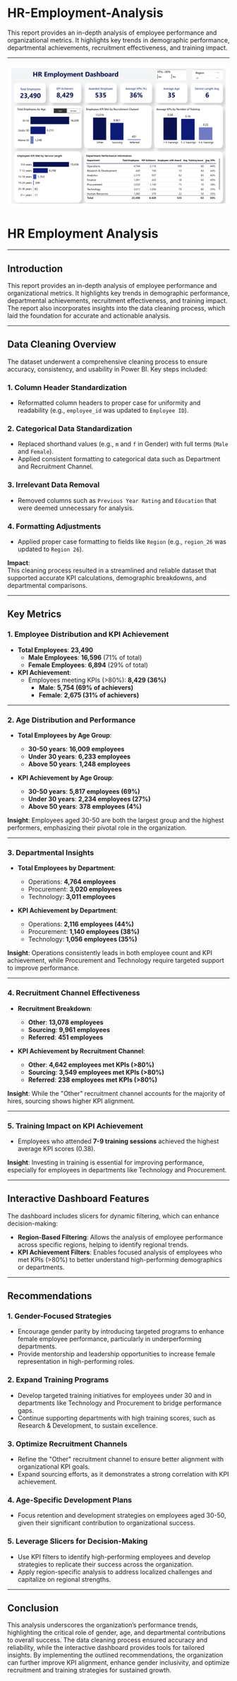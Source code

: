 # HR-Employment-Analysis
This report provides an in-depth analysis of employee performance and organizational metrics. It highlights key trends in demographic performance, departmental achievements, recruitment effectiveness, and training impact. 

---

![](https://github.com/Olowookere-Abidemi/HR-Employment-Analysis/blob/main/HR%20DASHBOARD.jpg)


# HR Employment Analysis

---

## **Introduction**
This report provides an in-depth analysis of employee performance and organizational metrics. It highlights key trends in demographic performance, departmental achievements, recruitment effectiveness, and training impact. The report also incorporates insights into the data cleaning process, which laid the foundation for accurate and actionable analysis.

---

## **Data Cleaning Overview**
The dataset underwent a comprehensive cleaning process to ensure accuracy, consistency, and usability in Power BI. Key steps included:

### 1. **Column Header Standardization**
- Reformatted column headers to proper case for uniformity and readability (e.g., `employee_id` was updated to `Employee ID`).

### 2. **Categorical Data Standardization**
- Replaced shorthand values (e.g., `m` and `f` in Gender) with full terms (`Male` and `Female`).
- Applied consistent formatting to categorical data such as Department and Recruitment Channel.

### 3. **Irrelevant Data Removal**
- Removed columns such as `Previous Year Rating` and `Education` that were deemed unnecessary for analysis.

### 4. **Formatting Adjustments**
- Applied proper case formatting to fields like `Region` (e.g., `region_26` was updated to `Region 26`).

**Impact**:  
This cleaning process resulted in a streamlined and reliable dataset that supported accurate KPI calculations, demographic breakdowns, and departmental comparisons.

---

## **Key Metrics**

### 1. **Employee Distribution and KPI Achievement**
- **Total Employees**: **23,490**  
  - **Male Employees**: **16,596** (71% of total)  
  - **Female Employees**: **6,894** (29% of total)  
- **KPI Achievement**:  
  - Employees meeting KPIs (>80%): **8,429 (36%)**  
    - **Male**: **5,754 (69% of achievers)**  
    - **Female**: **2,675 (31% of achievers)**  

---

### 2. **Age Distribution and Performance**
- **Total Employees by Age Group**:  
  - **30-50 years**: **16,009 employees**  
  - **Under 30 years**: **6,233 employees**  
  - **Above 50 years**: **1,248 employees**  

- **KPI Achievement by Age Group**:  
  - **30-50 years**: **5,817 employees (69%)**  
  - **Under 30 years**: **2,234 employees (27%)**  
  - **Above 50 years**: **378 employees (4%)**  

**Insight**: Employees aged 30-50 are both the largest group and the highest performers, emphasizing their pivotal role in the organization.

---

### 3. **Departmental Insights**
- **Total Employees by Department**:  
  - Operations: **4,764 employees**  
  - Procurement: **3,020 employees**  
  - Technology: **3,011 employees**  

- **KPI Achievement by Department**:  
  - Operations: **2,116 employees (44%)**  
  - Procurement: **1,140 employees (38%)**  
  - Technology: **1,056 employees (35%)**  

**Insight**: Operations consistently leads in both employee count and KPI achievement, while Procurement and Technology require targeted support to improve performance.

---

### 4. **Recruitment Channel Effectiveness**
- **Recruitment Breakdown**:  
  - **Other**: **13,078 employees**  
  - **Sourcing**: **9,961 employees**  
  - **Referred**: **451 employees**  

- **KPI Achievement by Recruitment Channel**:  
  - **Other**: **4,642 employees met KPIs (>80%)**  
  - **Sourcing**: **3,549 employees met KPIs (>80%)**  
  - **Referred**: **238 employees met KPIs (>80%)**  

**Insight**: While the "Other" recruitment channel accounts for the majority of hires, sourcing shows higher KPI alignment.

---

### 5. **Training Impact on KPI Achievement**
- Employees who attended **7-9 training sessions** achieved the highest average KPI scores (0.38).  

**Insight**: Investing in training is essential for improving performance, especially for employees in departments like Technology and Procurement.

---

## **Interactive Dashboard Features**
The dashboard includes slicers for dynamic filtering, which can enhance decision-making:

- **Region-Based Filtering**: Allows the analysis of employee performance across specific regions, helping to identify regional trends.  
- **KPI Achievement Filters**: Enables focused analysis of employees who met KPIs (>80%) to better understand high-performing demographics or departments.  

---

## **Recommendations**

### 1. **Gender-Focused Strategies**
- Encourage gender parity by introducing targeted programs to enhance female employee performance, particularly in underperforming departments.
- Provide mentorship and leadership opportunities to increase female representation in high-performing roles.

### 2. **Expand Training Programs**
- Develop targeted training initiatives for employees under 30 and in departments like Technology and Procurement to bridge performance gaps.
- Continue supporting departments with high training scores, such as Research & Development, to sustain excellence.

### 3. **Optimize Recruitment Channels**
- Refine the "Other" recruitment channel to ensure better alignment with organizational KPI goals.
- Expand sourcing efforts, as it demonstrates a strong correlation with KPI achievement.

### 4. **Age-Specific Development Plans**
- Focus retention and development strategies on employees aged 30-50, given their significant contribution to organizational success.

### 5. **Leverage Slicers for Decision-Making**
- Use KPI filters to identify high-performing employees and develop strategies to replicate their success across the organization.
- Apply region-specific analysis to address localized challenges and capitalize on regional strengths.

---

## **Conclusion**
This analysis underscores the organization’s performance trends, highlighting the critical role of gender, age, and departmental contributions to overall success. The data cleaning process ensured accuracy and reliability, while the interactive dashboard provides tools for tailored insights. By implementing the outlined recommendations, the organization can further improve KPI alignment, enhance gender inclusivity, and optimize recruitment and training strategies for sustained growth.

